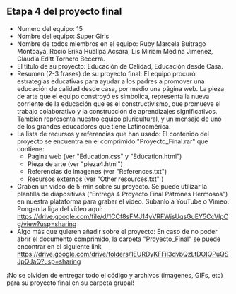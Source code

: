 ## Etapa 4 del proyecto final

- Numero del equipo: 15
- Nombre del equipo: Super Girls
- Nombre de todos miembros en el equipo: Ruby Marcela Buitrago Montoaya, Rocio Erika Huallpa Acsara, Lis Miriam Medina Jimenez, Claudia Editt Tornero Becerra. 
- El título de su proyecto: Educación de Calidad, Educación desde Casa.
- Resumen (2-3 frases) de su proyecto final: El equipo procuró estrategias educativas para ayudar a los padres a promover una educación de calidad desde casa, por medio una página web. La pieza de arte que el equipo constroyó es simbolica, representa la nueva corriente de la educación que es el constructivismo, que promueve el trabajo colaborativo y la construcción de aprendizajes significativos. También representa nuestro equipo pluricultural, y un mensaje de uno de los grandes educadores que tiene Latinoamérica.
- La lista de recursos y referencias que han usado: El contenido del proyecto se encuentra en el comprimido "Proyecto_Final.rar" que contiene:
  - Pagina web (ver "Education.css" y "Education.html")
  - Pieza de arte (ver "pieza4.html")
  - Referencias de imagenes (ver "References.txt")
  - Recursos externos (ver "Other resources.txt" )
- Graben un video de 5-min sobre su proyecto. Se puede utilizar la plantilla de diapositivas (“Entrega 4 Proyecto Final Patrones Hermosos”) en nuestra plataforma para grabar el video. Subanlo a YouTube o Vimeo. Pongan la liga del vídeo aquí: https://drive.google.com/file/d/1CCf8sFMJ14yVRFWjsUqsGuEY5CcVlpCg/view?usp=sharing
- Algo más que quieren añadir sobre el proyecto: En caso de no poder abrir el documento comprimido, la carpeta "Proyecto_Final" se puede encontrar en el siguiente link https://drive.google.com/drive/folders/1EURDyKFFiI3dvbQzLtDOIQPuQSJpQJaQ?usp=sharing

¡No se olviden de entregar todo el código y archivos (imagenes, GIFs, etc) para su proyecto final en su carpeta grupal!
